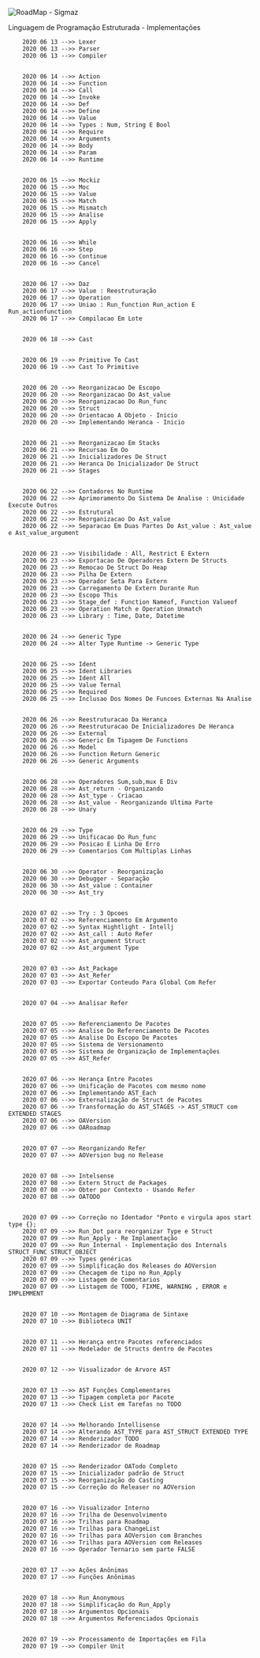![RoadMap - Sigmaz](https://raw.githubusercontent.com/luandkg/Sigmaz/master/res/imagens/road.png)


Linguagem de Programação Estruturada - Implementações


		2020 06 13 -->> Lexer
		2020 06 13 -->> Parser
		2020 06 13 -->> Compiler


		2020 06 14 -->> Action
		2020 06 14 -->> Function
		2020 06 14 -->> Call
		2020 06 14 -->> Invoke
		2020 06 14 -->> Def
		2020 06 14 -->> Define
		2020 06 14 -->> Value
		2020 06 14 -->> Types : Num, String E Bool
		2020 06 14 -->> Require
		2020 06 14 -->> Arguments
		2020 06 14 -->> Body
		2020 06 14 -->> Param
		2020 06 14 -->> Runtime


		2020 06 15 -->> Mockiz
		2020 06 15 -->> Moc
		2020 06 15 -->> Value
		2020 06 15 -->> Match
		2020 06 15 -->> Mismatch
		2020 06 15 -->> Analise
		2020 06 15 -->> Apply


		2020 06 16 -->> While
		2020 06 16 -->> Step
		2020 06 16 -->> Continue
		2020 06 16 -->> Cancel


		2020 06 17 -->> Daz
		2020 06 17 -->> Value : Reestruturação
		2020 06 17 -->> Operation
		2020 06 17 -->> Uniao : Run_function Run_action E Run_actionfunction
		2020 06 17 -->> Compilacao Em Lote


		2020 06 18 -->> Cast


		2020 06 19 -->> Primitive To Cast
		2020 06 19 -->> Cast To Primitive


		2020 06 20 -->> Reorganizacao De Escopo
		2020 06 20 -->> Reorganizacao Do Ast_value
		2020 06 20 -->> Reorganizacao Do Run_func
		2020 06 20 -->> Struct
		2020 06 20 -->> Orientacao A Objeto - Inicio
		2020 06 20 -->> Implementando Heranca - Inicio


		2020 06 21 -->> Reorganizacao Em Stacks
		2020 06 21 -->> Recursao Em Oo
		2020 06 21 -->> Inicializadores De Struct
		2020 06 21 -->> Heranca Do Inicializador De Struct
		2020 06 21 -->> Stages


		2020 06 22 -->> Contadores No Runtime
		2020 06 22 -->> Aprimoramento Do Sistema De Analise : Unicidade Execute Outros
		2020 06 22 -->> Estrutural
		2020 06 22 -->> Reorganizacao Do Ast_value
		2020 06 22 -->> Separacao Em Duas Partes Do Ast_value : Ast_value e Ast_value_argument


		2020 06 23 -->> Visibilidade : All, Restrict E Extern
		2020 06 23 -->> Exportacao De Operadores Extern De Structs
		2020 06 23 -->> Remocao De Struct Do Heap
		2020 06 23 -->> Pilha De Extern
		2020 06 23 -->> Operador Seta Para Extern
		2020 06 23 -->> Carregamento De Extern Durante Run
		2020 06 23 -->> Escopo This
		2020 06 23 -->> Stage_def : Function Nameof, Function Valueof
		2020 06 23 -->> Operation Match e Operation Unmatch
		2020 06 23 -->> Library : Time, Date, Datetime


		2020 06 24 -->> Generic Type
		2020 06 24 -->> Alter Type Runtime -> Generic Type


		2020 06 25 -->> Ident
		2020 06 25 -->> Ident Libraries
		2020 06 25 -->> Ident All
		2020 06 25 -->> Value Ternal
		2020 06 25 -->> Required
		2020 06 25 -->> Inclusao Dos Nomes De Funcoes Externas Na Analise


		2020 06 26 -->> Reestruturacao Da Heranca
		2020 06 26 -->> Reestruturacao De Inicializadores De Heranca
		2020 06 26 -->> External
		2020 06 26 -->> Generic Em Tipagem De Functions
		2020 06 26 -->> Model
		2020 06 26 -->> Function Return Generic
		2020 06 26 -->> Generic Arguments


		2020 06 28 -->> Operadores Sum,sub,mux E Div
		2020 06 28 -->> Ast_return - Organizando
		2020 06 28 -->> Ast_type - Criacao
		2020 06 28 -->> Ast_value - Reorganizando Ultima Parte
		2020 06 28 -->> Unary


		2020 06 29 -->> Type
		2020 06 29 -->> Unificacao Do Run_func
		2020 06 29 -->> Posicao E Linha De Erro
		2020 06 29 -->> Comentarios Com Multiplas Linhas


		2020 06 30 -->> Operator - Reorganização
		2020 06 30 -->> Debugger - Separação
		2020 06 30 -->> Ast_value : Container
		2020 06 30 -->> Ast_try


		2020 07 02 -->> Try : 3 Opcoes
		2020 07 02 -->> Referenciamento Em Argumento
		2020 07 02 -->> Syntax Hightlight - Intellj
		2020 07 02 -->> Ast_call : Auto Refer
		2020 07 02 -->> Ast_argument Struct
		2020 07 02 -->> Ast_argument Type


		2020 07 03 -->> Ast_Package
		2020 07 03 -->> Ast_Refer
		2020 07 03 -->> Exportar Conteudo Para Global Com Refer


		2020 07 04 -->> Analisar Refer


		2020 07 05 -->> Referenciamento De Pacotes
		2020 07 05 -->> Analise Do Referenciamento De Pacotes
		2020 07 05 -->> Analise Do Escopo De Pacotes
		2020 07 05 -->> Sistema de Versionamento
		2020 07 05 -->> Sistema de Organização de Implementações
		2020 07 05 -->> AST_Refer


		2020 07 06 -->> Herança Entre Pacotes
		2020 07 06 -->> Unificação de Pacotes com mesmo nome
		2020 07 06 -->> Implementando AST_Each
		2020 07 06 -->> Externalização de Struct de Pacotes
		2020 07 06 -->> Transformação do AST_STAGES -> AST_STRUCT com EXTENDED STAGES
		2020 07 06 -->> OAVersion
		2020 07 06 -->> OARoadmap


		2020 07 07 -->> Reorganizando Refer
		2020 07 07 -->> AOVersion bug no Release


		2020 07 08 -->> Intelsense
		2020 07 08 -->> Extern Struct de Packages
		2020 07 08 -->> Obter por Contexto - Usando Refer
		2020 07 08 -->> OATODO


		2020 07 09 -->> Correção no Identador "Ponto e virgula apos start type {};
		2020 07 09 -->> Run_Dot para reorganizar Type e Struct
		2020 07 09 -->> Run_Apply - Re Implamentação
		2020 07 09 -->> Run_Internal - Implementação dos Internals STRUCT_FUNC STRUCT_OBJECT
		2020 07 09 -->> Types genéricas
		2020 07 09 -->> Simplificação dos Releases do AOVersion
		2020 07 09 -->> Checagem de tipo no Run_Apply
		2020 07 09 -->> Listagem de Comentarios
		2020 07 09 -->> Listagem de TODO, FIXME, WARNING , ERROR e IMPLEMMENT


		2020 07 10 -->> Montagem de Diagrama de Sintaxe
		2020 07 10 -->> Biblioteca UNIT


		2020 07 11 -->> Herança entre Pacotes referenciados
		2020 07 11 -->> Modelador de Structs dentro de Pacotes


		2020 07 12 -->> Visualizador de Arvore AST


		2020 07 13 -->> AST Funções Complementares
		2020 07 13 -->> Tipagem completa por Pacote
		2020 07 13 -->> Check List em Tarefas no TODO


		2020 07 14 -->> Melhorando Intellisense
		2020 07 14 -->> Alterando AST_TYPE para AST_STRUCT EXTENDED TYPE
		2020 07 14 -->> Renderizador TODO
		2020 07 14 -->> Renderizador de Roadmap


		2020 07 15 -->> Renderizador OATodo Completo
		2020 07 15 -->> Inicializador padrão de Struct
		2020 07 15 -->> Reorganização do Casting
		2020 07 15 -->> Correção do Releaser no AOVersion


		2020 07 16 -->> Visualizador Interno
		2020 07 16 -->> Trilha de Desenvolvimento
		2020 07 16 -->> Trilhas para Roadmap
		2020 07 16 -->> Trilhas para ChangeList
		2020 07 16 -->> Trilhas para AOVersion com Branches
		2020 07 16 -->> Trilhas para AOVersion com Releases
		2020 07 16 -->> Operador Ternario sem parte FALSE


		2020 07 17 -->> Ações Anônimas
		2020 07 17 -->> Funções Anônimas


		2020 07 18 -->> Run_Anonymous
		2020 07 18 -->> Simplificação do Run_Apply
		2020 07 18 -->> Argumentos Opcionais
		2020 07 18 -->> Argumentos Referenciados Opcionais


		2020 07 19 -->> Processamento de Importações em Fila
		2020 07 19 -->> Compiler Unit

